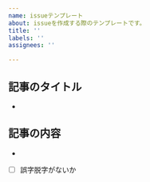 ```yaml
---
name: issueテンプレート
about: issueを作成する際のテンプレートです。
title: ''
labels: ''
assignees: ''

---
```


## 記事のタイトル
- 

## 記事の内容
- 

- [ ] 誤字脱字がないか
